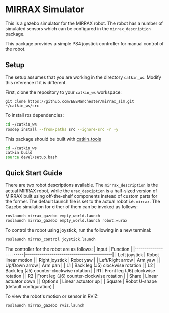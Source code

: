 # MIRRAX Simulator

This is a gazebo simulator for the MIRRAX robot. The robot has a number of simulated sensors which can be configured in the `mirrax_description` package. 

This package provides a simple PS4 joystick controller for manual control of the robot.

## Setup
The setup assumes that you are working in the directory `catkin_ws`. Modify this reference if it is different. 

First, clone the repository to your `catkin_ws` workspace:

```
git clone https://github.com/EEEManchester/mirrax_sim.git ~/catkin_ws/src
```

To install ros dependencies:

```bash
cd ~/catkin_ws
rosdep install --from-paths src --ignore-src -r -y
```

This package should be built with [catkin_tools](https://catkin-tools.readthedocs.io/en/latest/installing.html)

```bash
cd ~/catkin_ws
catkin build
source devel/setup.bash
```

## Quick Start Guide

There are two robot descriptions available. The `mirrax_description` is the actual MIRRAX robot, while the `urax_desciption` is a half-sized version of MIRRAX built using off-the-shelf components instead of custom parts for the former. The default launch file is set to the actual robot i.e. `mirrax`. The Gazebo simulation for either of them can be invoked as follows:

```bash
roslaunch mirrax_gazebo empty_world.launch
roslaunch mirrax_gazebo empty_world.launch robot:=urax
```

To control the robot using joystick, run the following in a new terminal:

```bash
roslaunch mirrax_control joystick.launch
```

The controller for the robot are as follows:
| Input                 | Function                                  |
|-----------------------|-------------------------------------------|
| Left joystick         | Robot linear motion                       |
| Right joystick        | Robot yaw                                 |
| Left/Right arrow      | Arm yaw                                   |
| Up/Down arrow         | Arm pan                                   |
| L1                    | Back leg (J5) clockwise rotation          |
| L2                    | Back leg (J5) counter-clockwise rotation  |
| R1                    | Front leg (J6) clockwise rotation         |
| R2                    | Front leg (J6) counter-clockwise rotation |
| Share                 | Linear actuator down                      |
| Options               | Linear actuator up                        |
| Square                | Robot U-shape (default configuration)     |

To view the robot's motion or sensor in RViZ:

```bash
roslaunch mirrax_gazebo rviz.launch
```

